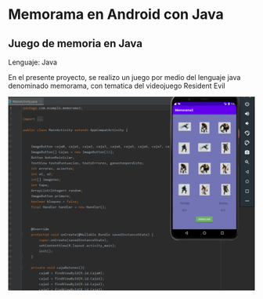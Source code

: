 # Memorama en Android con Java
## Juego de memoria en Java

Lenguaje: Java

En el presente proyecto, se realizo un juego por medio del lenguaje java denominado memorama, con tematica del videojuego Resident Evil

![Memorama](a1.jpg)

